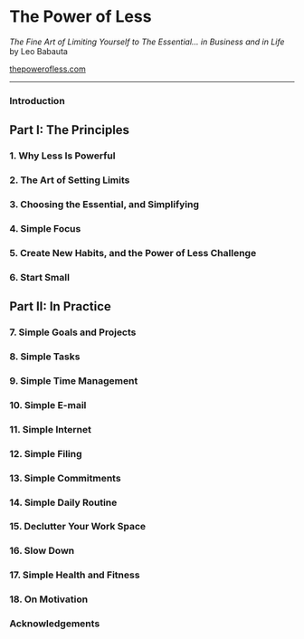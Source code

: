 # The Power of Less
*The Fine Art of Limiting Yourself to The Essential... in Business and in Life*<br>
by Leo Babauta

[thepowerofless.com](http://thepowerofless.com)

---

### Introduction

## Part I: The Principles

### 1. Why Less Is Powerful
### 2. The Art of Setting Limits
### 3. Choosing the Essential, and Simplifying
### 4. Simple Focus
### 5. Create New Habits, and the Power of Less Challenge
### 6. Start Small

## Part II: In Practice

### 7. Simple Goals and Projects
### 8. Simple Tasks
### 9. Simple Time Management
### 10. Simple E-mail
### 11. Simple Internet
### 12. Simple Filing
### 13. Simple Commitments
### 14. Simple Daily Routine
### 15. Declutter Your Work Space
### 16. Slow Down
### 17. Simple Health and Fitness
### 18. On Motivation

### Acknowledgements
